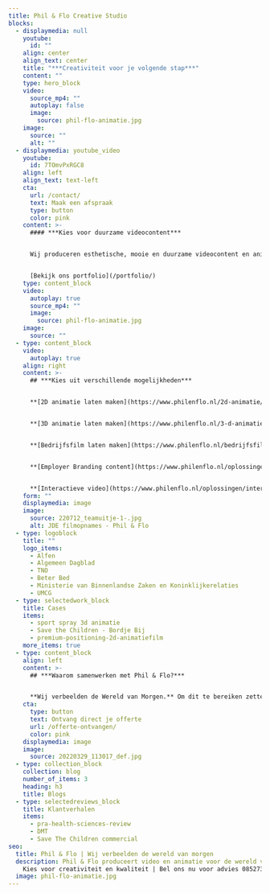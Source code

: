 ```yaml
---
title: Phil & Flo Creative Studio
blocks:
  - displaymedia: null
    youtube:
      id: ""
    align: center
    align_text: center
    title: "***Creativiteit voor je volgende stap***"
    content: ""
    type: hero_block
    video:
      source_mp4: ""
      autoplay: false
      image:
        source: phil-flo-animatie.jpg
    image:
      source: ""
      alt: ""
  - displaymedia: youtube_video
    youtube:
      id: 7TOmvPxRGC8
    align: left
    align_text: text-left
    cta:
      url: /contact/
      text: Maak een afspraak
      type: button
      color: pink
    content: >-
      #### ***Kies voor duurzame videocontent***


      Wij produceren esthetische, mooie en duurzame videocontent en animaties. Zo helpen wij onze partners om te groeien en hun ambities waar te maken.


      [Bekijk ons portfolio](/portfolio/)
    type: content_block
    video:
      autoplay: true
      source_mp4: ""
      image:
        source: phil-flo-animatie.jpg
    image:
      source: ""
  - type: content_block
    video:
      autoplay: true
    align: right
    content: >-
      ## ***Kies uit verschillende mogelijkheden***


      **[2D animatie laten maken](https://www.philenflo.nl/2d-animatie/)**


      **[3D animatie laten maken](https://www.philenflo.nl/3-d-animatie-laten-maken/)**


      **[Bedrijfsfilm laten maken](https://www.philenflo.nl/bedrijfsfilm-laten-maken/)**


      **[Employer Branding content](https://www.philenflo.nl/oplossingen/employer-branding/)**


      **[Interactieve video](https://www.philenflo.nl/oplossingen/interactieve-video/)**
    form: ""
    displaymedia: image
    image:
      source: 220712_teamuitje-1-.jpg
      alt: JDE filmopnames - Phil & Flo
  - type: logoblock
    title: ""
    logo_items:
      - Alfen
      - Algemeen Dagblad
      - TNO
      - Beter Bed
      - Ministerie van Binnenlandse Zaken en Koninklijkerelaties
      - UMCG
  - type: selectedwork_block
    title: Cases
    items:
      - sport spray 3d animatie
      - Save the Children - Bordje Bij
      - premium-positioning-2d-animatiefilm
    more_items: true
  - type: content_block
    align: left
    content: >-
      ## ***Waarom samenwerken met Phil & Flo?***


      **Wij verbeelden de Wereld van Morgen.** Om dit te bereiken zetten we onze creativiteit in voor sectoren die in onze ogen het verschil gaan maken. Wij streven met ons team elke dag naar het beste eindresultaat. Onze klanten beoordelen ons niet voor niets met 4,9 sterren van de 5. Dat komt door de hoge kwaliteit videofilms en animatiefilms die we produceren. Daarnaast is een goede samenwerking bij ons cruciaal voor het beste eindresultaat. Onze kennis van de branches zorg, onderwijs, duurzame energie, innovatieve tech en goede doelen is zeer groot. Daarom begrijpen wij jouw doelen en uitdagingen als geen ander. Wacht niet langer en bel ons voor vrijblijvend advies. **[085 - 2738331](tel:0852738331)**
    cta:
      type: button
      text: Ontvang direct je offerte
      url: /offerte-ontvangen/
      color: pink
    displaymedia: image
    image:
      source: 20220329_113017_def.jpg
  - type: collection_block
    collection: blog
    number_of_items: 3
    heading: h3
    title: Blogs
  - type: selectedreviews_block
    title: Klantverhalen
    items:
      - pra-health-sciences-review
      - DMT
      - Save The Children commercial
seo:
  title: Phil & Flo | Wij verbeelden de wereld van morgen
  description: Phil & Flo produceert video en animatie voor de wereld van morgen |
    Kies voor creativiteit en kwaliteit | Bel ons nu voor advies 0852738331
  image: phil-flo-animatie.jpg
---
```

